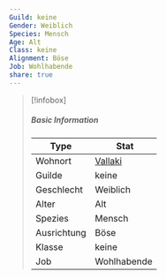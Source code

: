```yaml
---
Guild: keine
Gender: Weiblich
Species: Mensch
Age: Alt
Class: keine
Alignment: Böse
Job: Wohlhabende
share: true
---
```


>[!infobox]
>##### Basic Information
>Type | Stat |
>----  | ----  |
> Wohnort | [Vallaki](../Places/D%C3%B6rfer/Vallaki.md) |
> Guilde | keine |
> Geschlecht | Weiblich |
> Alter | Alt |
> Spezies | Mensch |
> Ausrichtung | Böse |
> Klasse | keine |
> Job | Wohlhabende |
